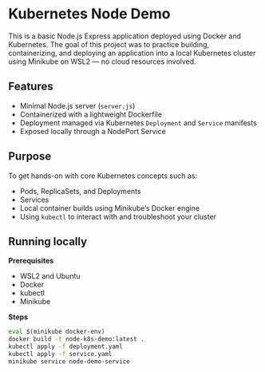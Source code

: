 # Kubernetes Node Demo

This is a basic Node.js Express application deployed using Docker and Kubernetes. The goal of this project was to practice building, containerizing, and deploying an application into a local Kubernetes cluster using Minikube on WSL2 — no cloud resources involved.

## Features

- Minimal Node.js server (`server.js`)
- Containerized with a lightweight Dockerfile
- Deployment managed via Kubernetes `Deployment` and `Service` manifests
- Exposed locally through a NodePort Service

## Purpose

To get hands-on with core Kubernetes concepts such as:

- Pods, ReplicaSets, and Deployments
- Services
- Local container builds using Minikube’s Docker engine
- Using `kubectl` to interact with and troubleshoot your cluster

## Running locally

**Prerequisites**

- WSL2 and Ubuntu
- Docker
- kubectl
- Minikube

**Steps**

```bash
eval $(minikube docker-env)
docker build -t node-k8s-demo:latest .
kubectl apply -f deployment.yaml
kubectl apply -f service.yaml
minikube service node-demo-service
